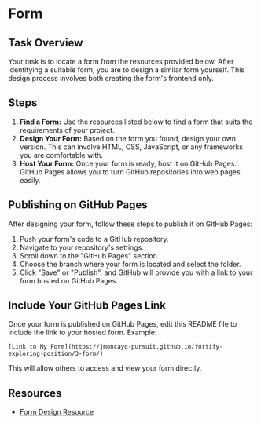 # Form

## Task Overview

Your task is to locate a form from the resources provided below. After identifying a suitable form, you are to design a similar form yourself. This design process involves both creating the form's frontend only. 

## Steps

1. **Find a Form:** Use the resources listed below to find a form that suits the requirements of your project.
2. **Design Your Form:** Based on the form you found, design your own version. This can involve HTML, CSS, JavaScript, or any frameworks you are comfortable with.
3. **Host Your Form:** Once your form is ready, host it on GitHub Pages. GitHub Pages allows you to turn GitHub repositories into web pages easily.

## Publishing on GitHub Pages

After designing your form, follow these steps to publish it on GitHub Pages:

1. Push your form's code to a GitHub repository.
2. Navigate to your repository's settings.
3. Scroll down to the "GitHub Pages" section.
4. Choose the branch where your form is located and select the folder.
5. Click "Save" or "Publish", and GitHub will provide you with a link to your form hosted on GitHub Pages.

## Include Your GitHub Pages Link

Once your form is published on GitHub Pages, edit this README file to include the link to your hosted form. Example:

```
[Link to My Form](https://jmoncayo-pursuit.github.io/fortify-exploring-position/3-form/)
```

This will allow others to access and view your form directly.

## Resources

- [Form Design Resource](https://www.sliderrevolution.com/resources/css-forms/)

